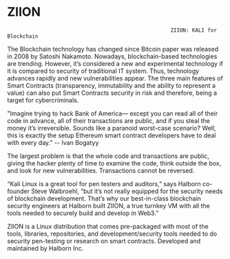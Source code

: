# ZIION
                                                         ZIION: KALI for Blockchain 

The Blockchain technology has changed since Bitcoin paper was released in 2008 by Satoshi Nakamoto. Nowadays, blockchain-based technologies are trending. However, it’s considered a new and experimental technology if it is compared to security of traditional IT system. Thus, technology advances rapidly and new vulnerabilities appear.
The three main features of Smart Contracts (transparency, immutability and the ability to represent a value) can also put Smart Contracts security in risk and therefore, being a target for cybercriminals.



"Imagine trying to hack Bank of America— except you can read all of their code in advance, all of their transactions are public, and if you steal the money it’s irreversible. Sounds like a paranoid worst-case scenario? Well, this is exactly the setup Ethereum smart contract developers have to deal with every day." -- Ivan Bogatyy


The largest problem is that the whole code and transactions are public, giving the hacker plenty of time to examine the code, think outside the box, and look for new vulnerabilities. Transactions cannot be reversed.


“Kali Linux is a great tool for pen testers and auditors,” says Halborn co-founder Steve Walbroehl, “but it’s not really equipped for the security needs of blockchain development. That’s why our best-in-class blockchain security engineers at Halborn built ZIION, a true turnkey VM with all the tools needed to securely build and develop in Web3.”



ZIION is a Linux distribution that comes pre-packaged with most of the tools, libraries, repositories, and development/security tools needed to do security pen-testing or research on smart contracts. Developed and maintained by Halborn Inc.
